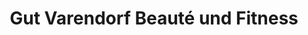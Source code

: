 ---
title: "Gut Varendorf Beauté und Fitness"
url: /rieste/gut-varendorf-beaute-und-fitness/
shop: Kosmetik
---